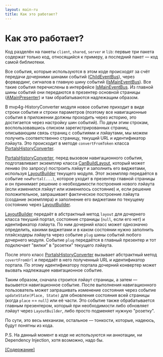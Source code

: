 ```yaml
---
layout: main-ru
title: Как это работает?
---
```


# Как это работает?

Код разделён на пакеты `client`, `shared`, `server` и `lib`: первые три пакета содержат только код, относящийся к примеру, а последний пакет — код самой библиотеки.

Все события, которые используются в этом коде происходят за счёт передачи дочерними шинами событий ([ChildEventBus][]), через форвардинг, сигналов в главную шину событий ([IsMainEventBus][]). Все такие события перечислены в интерфейсе [IsMainEventBus][]. Из главной шины событий они передаются в презентер основной страницы ([AMainPresenter][]) и там обрабатываются надлежащим образом.

В mvp4g-HistoryConverter модуля новое событие приходит в виде строки события и строки параметров (поэтому все навигационные события в приложении должны проходить через историю, это достигается через настройку шин событий). По двум этим строкам, воспользовавшись списком зарегистрированных страниц, описывающим связь страниц с событиями и лэйаутами, мы можем получить соответственно страницу, текущий URL и идентификатор лэйаута. Это происходит в методе `convertFromToken` класса [PortalsHistoryConverter][].

[PortalsHistoryConverter][], перед вызовом навигационного события, подготавливает экземпляр класса [CanBuildLayout][], который может лениво (по запросу) построить лэйаут и заполнить его виджетами, используя [LayoutBuilder][] текущего модуля. Этот экземпляр передаётся в событие `newPortal(...)`, которое уходит в презентер главной страницы и он принимает решение о необходимости построения нового лэйаута (если изменился лэйаут или изменилось состояние) и, если решение положительное, запрашивает фактическое построение лэйаута (создание экземпляра) и заполнение его виджетами по текущему состоянию через [LayoutBuilder][].

[LayoutBuilder][] передаёт в абстрактный метод `layout` для дочернего класса текуший портал, состояние страницы (`null`, если его нет) и идентификатор лэйаута. По ним дочерний класс может однозначно определить, какими виджетами и в каком состоянии нужно заполнить плэйсходеры лэйаута через событие `plug` шины событий любого дочернего модуля. Событие `plug` передаётся в главный презентер и тот подключает "вилки" в "розетки" текущего лэйаута.

После этого класс [PortalsHistoryConverter][] вызывает абстрактный метод `covertFromUrl` и передаёт в него полученный URL и идентификатор портала. По этому идентификатору портала дочерний конвертер может вызвать надлежащее навигационное событие.

Таким образом, сначала строится лэйаут страницы, а затем — вызывется навигационное событие. После выполнения навигационного пользователь может запрашивать изменение состояния через событие `updateState(Place, State)` для обновления состояния всей страницы (когда `place` == `null`) или её части. Это событие также обрабатывается главным презентером, который при необходимости либо обновляет лэйаут через `LayoutBuilder`, либо просто подменяет нужную "розетку".

По сути, это весь механизм, остальное — тонкости, которые, надеюсь, будут понятны из кода.

P.S. На данный момент в коде не используются ни аннотации, ни Dependency Injection, хотя возможно, надо бы.

[[Содержание]](./index-ru.html)

[PortalsHistoryConverter]: https://github.com/shamansir/gwt-mvp4g-layouting-demo/blob/master/src/name/shamansir/mvplayout/lib/mvp/PortalsHistoryConverter.java#files
[ChildEventBus]: https://github.com/shamansir/gwt-mvp4g-layouting-demo/blob/master/src/name/shamansir/mvplayout/lib/mvp/ChildEventBus.java#files
[IsMainEventBus]: https://github.com/shamansir/gwt-mvp4g-layouting-demo/blob/master/src/name/shamansir/mvplayout/lib/mvp/IsMainEventBus.java#files
[AMainPresenter]: https://github.com/shamansir/gwt-mvp4g-layouting-demo/blob/master/src/name/shamansir/mvplayout/lib/mvp/AMainPresenter.java#files
[CanBuildLayout]: https://github.com/shamansir/gwt-mvp4g-layouting-demo/blob/master/src/name/shamansir/mvplayout/lib/ui/LayoutBuilder.java#L37
[LayoutBuilder]: https://github.com/shamansir/gwt-mvp4g-layouting-demo/blob/master/src/name/shamansir/mvplayout/lib/ui/LayoutBuilder.java#files

